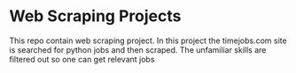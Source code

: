 # Web Scraping Projects
This repo contain web scraping project. In this project the timejobs.com site is searched for python jobs and then scraped. The unfamiliar skills are filtered out so one can get relevant jobs
